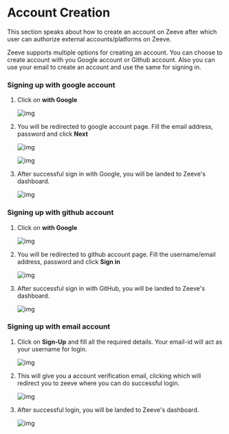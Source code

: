 # Account Creation

This section speaks about how to create an account on Zeeve after which user can authorize external accounts/platforms on Zeeve.

Zeeve supports multiple options for creating an account. You can choose to create account with you Google account or Github account. Also you can use your email to create an account and use the same for signing in.

### Signing up with google account

1. Click on **with Google** 

    ![img](./images/SignUpPage.png)

2. You will be redirected to google account page. Fill the email address, password and click **Next**

    ![img](./images/siginInGoogle-Email.png)

    ![img](./images/siginInGoogle-Password.png)

3. After successful sign in with Google, you will be landed to Zeeve's dashboard.
   
   ![img](./images/dashboard.png)

### Signing up with github account

1. Click on **with Google** 

    ![img](./images/SignUpPage.png)

2. You will be redirected to github account page. Fill the username/email address, password and click **Sign in**

    ![img](./images/ssiginInGithub.png)


3. After successful sign in with GitHub, you will be landed to Zeeve's dashboard.
   
   ![img](./images/dashboard.png)


### Signing up with email account

1. Click on **Sign-Up** and fill all the required details. Your email-id will act as your username for login.

    ![img](./images/SignUpPage.png)

2. This will give you a account verification email, clicking which will redirect you to zeeve where you can do successful login.

    ![img](./images/SignInPage.png)

3. After successful login, you will be landed to Zeeve's dashboard.
   
   ![img](./images/dashboard.png)



